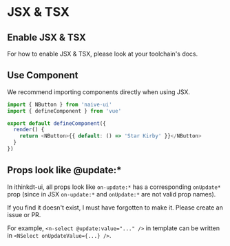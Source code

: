 <!--anchor:on-->

# JSX & TSX

## Enable JSX & TSX

For how to enable JSX & TSX, please look at your toolchain's docs.

## Use Component

We recommend importing components directly when using JSX.

```js
import { NButton } from 'naive-ui'
import { defineComponent } from 'vue'

export default defineComponent({
  render() {
    return <NButton>{{ default: () => 'Star Kirby' }}</NButton>
  }
})
```

## Props look like @update:\*

In ithinkdt-ui, all props look like `on-update:*` has a corresponding `onUpdate*` prop (since in JSX `on-update:*` and `onUpdate:*` are not valid prop names).

If you find it doesn't exist, I must have forgotten to make it. Please create an issue or PR.

For example, `<n-select @update:value="..." />` in template can be written in `<NSelect onUpdateValue={...} />`.
